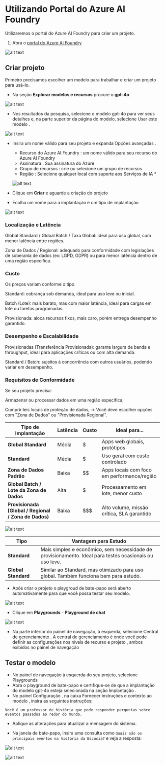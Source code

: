 # Utilizando Portal do Azure AI Foundry

Utilizaremos o portal do Azure AI Foundry para criar um projeto.

1. Abra o [portal do Azure Ai Foundry](https://ai.azure.com)

![alt text](img/aifoundry1.png)

## Criar projeto

Primeiro precisamos escolher um modelo para trabalhar e criar um projeto para usá-lo.

- Na seção **Explorar modelos e recursos** procure o **gpt-4o**.

![alt text](img/gto-4o.png)

- Nos resultados da pesquisa, selecione o modelo gpt-4o para ver seus detalhes e, na parte superior da página do modelo, selecione Usar este modelo .

![alt text](img/usar_modelo_gpt_4o.png)

- Insira um nome válido para seu projeto e expanda Opções avançadas .

    - Recurso do Azure AI Foundry : um nome válido para seu recurso do Azure AI Foundry
    - Assinatura : Sua assinatura do Azure
    - Grupo de recursos : crie ou selecione um grupo de recursos
    - Região : Selecione qualquer local com suporte aos Serviços de IA *

    ![alt text](img/projeto.png)

- Clique em **Criar** e aguarde a criação do projeto

- Ecolha um nome para a implantação e um tipo de implantação

![alt text](img/imaplatacao.png)

### Localização e Latência

Global Standard / Global Batch / Taxa Global: ideal para uso global, com menor latência entre regiões.

Zona de Dados / Regional: adequado para conformidade com legislações de soberania de dados (ex: LGPD, GDPR) ou para menor latência dentro de uma região específica.

### Custo

Os preços variam conforme o tipo:

Standard: cobrança sob demanda, ideal para uso leve ou inicial.

Batch (Lote): mais barato, mas com maior latência, ideal para cargas em lote ou tarefas programadas.

Provisionada: aloca recursos fixos, mais caro, porém entrega desempenho garantido.

### Desempenho e Escalabilidade

Provisionadas (Transferência Provisionada): garante largura de banda e throughput, ideal para aplicações críticas ou com alta demanda.

Standard / Batch: sujeitos à concorrência com outros usuários, podendo variar em desempenho.

### Requisitos de Conformidade

Se seu projeto precisa:

Armazenar ou processar dados em uma região específica,

Cumprir leis locais de proteção de dados,
→ Você deve escolher opções com "Zona de Dados" ou "Provisionada Regional".

| Tipo de Implantação                                 | Latência | Custo | Ideal para...                                              |
|-----------------------------------------------------|----------|--------|-------------------------------------------------------------|
| **Global Standard**                                 | Média    | $      | Apps web globais, protótipos                               |
| **Standard**                                        | Média    | $      | Uso geral com custo controlado                             |
| **Zona de Dados Padrão**                            | Baixa    | $$     | Apps locais com foco em performance/região                 |
| **Global Batch / Lote da Zona de Dados**            | Alta     | $      | Processamento em lote, menor custo                         |
| **Provisionada (Global / Regional / Zona de Dados)**| Baixa    | $$$    | Alto volume, missão crítica, SLA garantido                 |


![alt text](img/implatacao_gpt_40.png)

| Tipo                | Vantagem para Estudo                                                                                    |
| ------------------- | ------------------------------------------------------------------------------------------------------- |
| **Standard**        | Mais simples e econômico, sem necessidade de provisionamento. Ideal para testes ocasionais ou uso leve. |
| **Global Standard** | Similar ao Standard, mas otimizado para uso global. Também funciona bem para estudo.                    |


- Após criar o projeto o playgroud de bate-papo será aberto automativamente para que você possa testar seu modelo.

![alt text](img/modelo_gpt_4o.png)

- Clique em **Playgrounds** - **Playground de chat**

![alt text](img/plagound_chat.png)

- Na parte inferior do painel de navegação, à esquerda, selecione Central de gerenciamento . A central de gerenciamento é onde você pode definir as configurações nos níveis de recurso e projeto , ambos exibidos no painel de navegação

## Testar o modelo

- No painel de navegação à esquerda do seu projeto, selecione Playgrounds
- Abra o playground de bate-papo e certifique-se de que a implantação do modelo gpt-4o esteja selecionada na seção Implantação .
- No painel Configuração , na caixa Fornecer instruções e contexto ao modelo , insira as seguintes instruções:

````
Você é um professor de história que pode responder perguntas sobre eventos passados ao redor do mundo.
````


- Aplique as alterações para atualizar a mensagem do sistema.

- Na janela de bate-papo, insira uma consulta como ````Quais são os principais eventos na história da Escócia?```` e veja a resposta:

![alt text](img/image.png)

![alt text](img/image2.png)